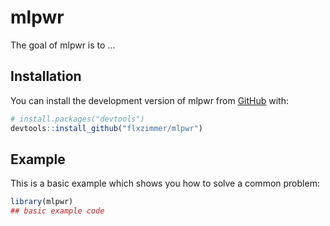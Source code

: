 
# mlpwr

<!-- badges: start -->
<!-- badges: end -->

The goal of mlpwr is to ...

## Installation

You can install the development version of mlpwr from [GitHub](https://github.com/) with:

``` r
# install.packages("devtools")
devtools::install_github("flxzimmer/mlpwr")
```

## Example

This is a basic example which shows you how to solve a common problem:

``` r
library(mlpwr)
## basic example code
```

